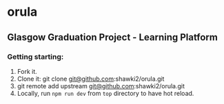  # orula

Glasgow Graduation Project - Learning Platform
----------------------------------------------
### Getting starting:

1. Fork it.
2. Clone it: git clone git@github.com:shawki2/orula.git
3. git remote add upstream git@github.com:shawki2/orula.git
4. Locally, run `npm run dev` from `top` directory to have hot reload.
